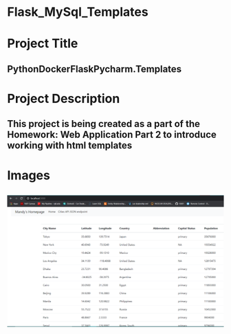 # Flask_MySql_Templates

# Project Title
## PythonDockerFlaskPycharm.Templates

# Project Description
## This project is being created as a part of the Homework: Web Application Part 2 to introduce working with html templates

# Images
## ![LocalHost](screenshot/LocalHost.png)